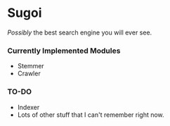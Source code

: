 # Sugoi
*Possibly* the best search engine you will ever see.


### Currently Implemented Modules

* Stemmer
* Crawler

### TO-DO

* Indexer
* Lots of other stuff that I can't remember right now.

